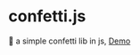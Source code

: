 # confetti.js
🎉 a simple confetti lib in js,
[Demo](https://matubu.github.io/confetti.js/examples/)
